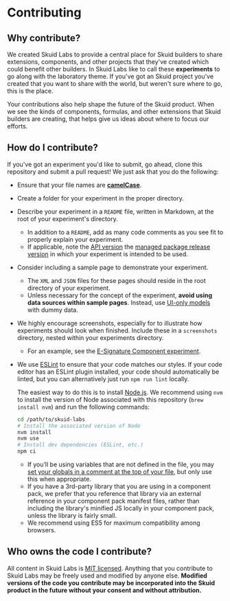 # Contributing

## Why contribute?

We created Skuid Labs to provide a central place for Skuid builders to share extensions, components, and other projects that they've created which could benefit other builders. In Skuid Labs like to call these **experiments** to go along with the laboratory theme. If you've got an Skuid project you've created that you want to share with the world, but weren't sure where to go, this is the place.

Your contributions also help shape the future of the Skuid product. When we see the kinds of components, formulas, and other extensions that Skuid builders are creating, that helps give us ideas about where to focus our efforts.

## How do I contribute?

If you've got an experiment you'd like to submit, go ahead, clone this repository and submit a pull request! We just ask that you do the following:

- Ensure that your file names are **[camelCase](https://en.wikipedia.org/wiki/Camel_case)**.
- Create a folder for your experiment in the proper directory.
- Describe your experiment in a `README` file, written in Markdown, at the root of your experiment's directory.
  - In addition to a `README`, add as many code comments as you see fit to properly explain your experiment.
  - If applicable, note the [API version](https://docs.skuid.com/latest/en/skuid/api-version/) the [managed package release version](https://skuid.com/releases/) in which your experiment is intended to be used.
- Consider including a sample page to demonstrate your experiment. 
  - The `XML` and `JSON` files for these pages should reside in the root directory of your experiment.
  - Unless necessary for the concept of the experiment, **avoid using data sources within sample pages**. Instead, use [UI-only models](https://docs.skuid.com/latest/en/skuid/models/ui-only-models-fields.html) with dummy data. 
- We highly encourage screenshots, especially for to illustrate how experiments should look when finished. Include these in a `screenshots` directory, nested within your experiments directory.
  - For an example, see the [E-Signature Component experiment](https://github.com/skuid/skuid-labs/tree/master/experiments/customComponents/v1/esignature).
- We use [ESLint](https://eslint.org/) to ensure that your code matches our styles. If your code editor has an ESLint plugin installed, your code should automatically be linted, but you can alternatively just run `npm run lint` locally.

  The easiest way to do this is to install [Node.js](https://nodejs.org/en/download/). We recommend using `nvm` to install the version of Node associated with this repository (`brew install nvm`) and run the following commands:

  ```bash 
  cd /path/to/skuid-labs
  # Install the associated version of Node
  nvm install
  nvm use
  # Install dev dependencies (ESLint, etc.)
  npm ci
  ```

  - If you’ll be using variables that are not defined in the file, you may [set your globals in a comment at the top of your file](https://eslint.org/docs/user-guide/configuring#specifying-globals), but only use this when appropriate.
  - If you have a 3rd-party library that you are using in a component pack, we prefer that you reference that library via an external reference in your component pack manifest files, rather than including the library's minified JS locally in your component pack, unless the library is fairly small.
  - We recommend using ES5 for maximum compatibility among browsers.

## Who owns the code I contribute?

All content in Skuid Labs is [MIT licensed](LICENSE). Anything that you contribute to Skuid Labs may be freely used and modified by anyone else. **Modified versions of the code you contribute may be incorporated into the Skuid product in the future without your consent and without attribution.**